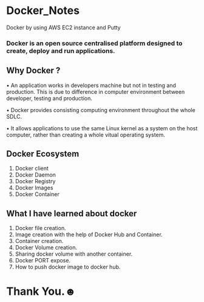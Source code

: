 # Docker_Notes
Docker by using AWS EC2 instance and Putty

### Docker is an open source centralised platform designed to create, deploy and run applications.

## Why Docker ?
• An application works in developers machine but not in testing and production. This is due to difference in computer environment between developer, testing and production.

• Docker provides consisting computing environment throughout the whole SDLC.

• It allows applications to use the same Linux kernel as a system on the host computer, rather than creating a whole vitual operating system.

## Docker Ecosystem 
1. Docker client
2. Docker Daemon
3. Docker Registry
4. Docker Images
5. Docker Container

## What I have learned about docker
1. Docker file creation.
2. Image creation with the help of Docker Hub and Container.
3. Container creation.
4. Docker Volume creation.
5. Sharing docker volume with another container.
6. Docker PORT expose.
7. How to push docker image to docker hub.

# Thank You.☻
